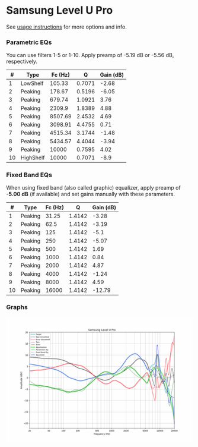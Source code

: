 # Samsung Level U Pro
See [usage instructions](https://github.com/jaakkopasanen/AutoEq#usage) for more options and info.

### Parametric EQs
You can use filters 1-5 or 1-10. Apply preamp of -5.19 dB or -5.56 dB, respectively.

|   # | Type      |   Fc (Hz) |      Q |   Gain (dB) |
|-----|-----------|-----------|--------|-------------|
|   1 | LowShelf  |    105.33 | 0.7071 |       -2.68 |
|   2 | Peaking   |    178.67 | 0.5196 |       -6.05 |
|   3 | Peaking   |    679.74 | 1.0921 |        3.76 |
|   4 | Peaking   |   2309.9  | 1.8389 |        4.88 |
|   5 | Peaking   |   8507.69 | 2.4532 |        4.69 |
|   6 | Peaking   |   3098.91 | 4.4755 |        0.71 |
|   7 | Peaking   |   4515.34 | 3.1744 |       -1.48 |
|   8 | Peaking   |   5434.57 | 4.4044 |       -3.94 |
|   9 | Peaking   |  10000    | 0.7595 |        4.02 |
|  10 | HighShelf |  10000    | 0.7071 |       -8.9  |

### Fixed Band EQs
When using fixed band (also called graphic) equalizer, apply preamp of **-5.00 dB** (if available) and set gains manually with these parameters.

|   # | Type    |   Fc (Hz) |      Q |   Gain (dB) |
|-----|---------|-----------|--------|-------------|
|   1 | Peaking |     31.25 | 1.4142 |       -3.28 |
|   2 | Peaking |     62.5  | 1.4142 |       -3.19 |
|   3 | Peaking |    125    | 1.4142 |       -5.1  |
|   4 | Peaking |    250    | 1.4142 |       -5.07 |
|   5 | Peaking |    500    | 1.4142 |        1.69 |
|   6 | Peaking |   1000    | 1.4142 |        0.84 |
|   7 | Peaking |   2000    | 1.4142 |        4.87 |
|   8 | Peaking |   4000    | 1.4142 |       -1.24 |
|   9 | Peaking |   8000    | 1.4142 |        4.59 |
|  10 | Peaking |  16000    | 1.4142 |      -12.79 |

### Graphs
![](./Samsung%20Level%20U%20Pro.png)
